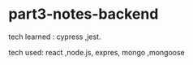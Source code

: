 # part3-notes-backend

tech learned : 
cypress ,jest.

tech used: 
react ,node.js, expres, mongo ,mongoose 
